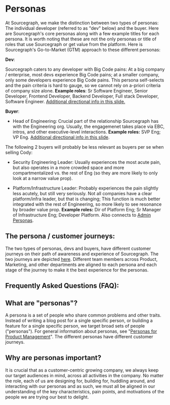 # Personas

At Sourcegraph, we make the distinction between two types of personas: The individual developer (referred to as "dev" below) and the buyer. Here are Sourcegraph's core personas along with a few example titles for each persona. It is worth noting that these are not the only personas or title of roles that use Sourcegraph or get value from the platform. Here is Sourcegraph's Go-to-Market (GTM) approach to these different personas:

**Dev**:

Sourcegraph caters to any developer with Big Code pains: At a big company / enterprise, most devs experience Big Code pains; at a smaller company, only some developers experience Big Code pains. This persona self-selects and the pain criteria is hard to gauge, so we cannot rely on a-priori criteria of company size alone. **Example roles**: Sr Software Engineer, Senior Developer, Frontend Developer, Backend Developer, Full stack Developer, Software Engineer. [Additional directional info in this slide.](https://docs.google.com/presentation/d/1aQhcWoWd_LJXdAgEn7JBGnZV5pfN6UJyct2VV-ZiTXI/edit#slide=id.ge9b93ff711_1_0)

**Buyer**:

- Head of Engineering: Crucial part of the relationship Sourcegraph has with the Engineering org. Usually, the engagemenet takes place via EBC, intros, and other executive-level interactions. **Example roles:** SVP Eng; VP Eng. [Additional directional info in this slide](https://docs.google.com/presentation/d/1aQhcWoWd_LJXdAgEn7JBGnZV5pfN6UJyct2VV-ZiTXI/edit#slide=id.ge9b93ff711_0_46).

The following 2 buyers will probably be less relevant as buyers per se when selling Cody:

- Security Engineering Leader: Usually experiences the most acute pain, but also operates in a more crowded space and more compartmentalized vs. the rest of Eng (so they are more likely to only look at a narrow value prop).

- Platform/Infrastructure Leader: Probably experiences the pain slightly less acutely, but still very seriously. Not all companies have a clear platform/infra leader, but that is changing; This function is much better integrated with the rest of Engineering, so more likely to see resonance by broader value prop. **Example roles:** Dir of Platform Eng; Sr Manager of Infrastructure Eng; Developer Platform. Also connects to [Admin Personas](../../../strategy-goals/strategy/admin-experience/admin-experience-personas.md).

## The persona / customer journeys:

The two types of personas, devs and buyers, have different customer journeys on their path of awareness and experience of Sourcegraph. The two journeys are depicted [here](https://docs.google.com/presentation/d/1yDJvLJunOl7ltFagadJhBk8es6KxxNyinMQSBLveYFA/edit#slide=id.g1d7f573b6dc_3_5). Different team members across Product, Marketing, and other departments are aligned to each persona and each stage of the journey to make it the best experience for the personas.

## Frequently Asked Questions (FAQ):

## What are "personas"?

A persona is a set of people who share common problems and other traits. Instead of writing a blog post for a single specific person, or building a feature for a single specific person, we target broad sets of people ("personas"). For general information about personas, see "[Personas for Product Management](https://svpg.com/personas-for-product-management/)". The different personas have different customer journeys.

## Why are personas important?

It is crucial that as a customer-centric growing company, we always keep our target audiences in mind, across all activities in the company. No matter the role, each of us are designing for, building for, huddling around, and interacting with our personas and as such, we must all be aligned in our understanding of the key characteristics, pain points, and motivations of the people we are trying our best to delight.
